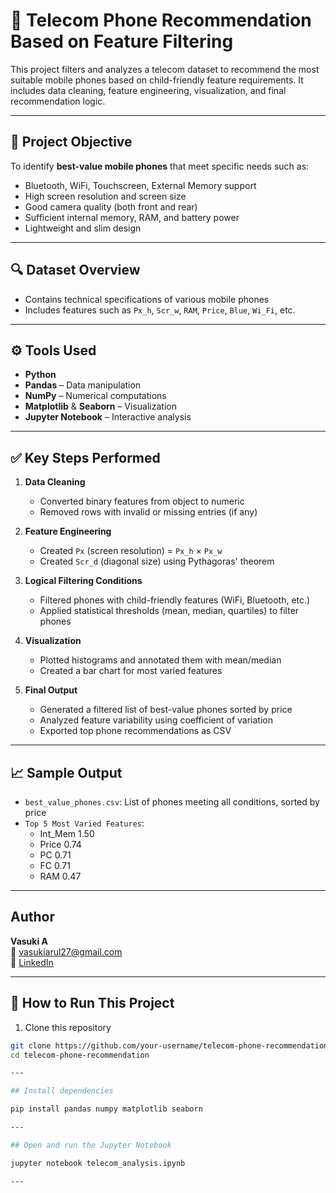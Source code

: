 
# 📱 Telecom Phone Recommendation Based on Feature Filtering

This project filters and analyzes a telecom dataset to recommend the most suitable mobile phones based on child-friendly feature requirements. It includes data cleaning, feature engineering, visualization, and final recommendation logic.

---

## 📌 Project Objective

To identify **best-value mobile phones** that meet specific needs such as:
- Bluetooth, WiFi, Touchscreen, External Memory support
- High screen resolution and screen size
- Good camera quality (both front and rear)
- Sufficient internal memory, RAM, and battery power
- Lightweight and slim design

---

## 🔍 Dataset Overview

- Contains technical specifications of various mobile phones
- Includes features such as `Px_h`, `Scr_w`, `RAM`, `Price`, `Blue`, `Wi_Fi`, etc.

---

## ⚙️ Tools Used

- **Python**
- **Pandas** – Data manipulation
- **NumPy** – Numerical computations
- **Matplotlib** & **Seaborn** – Visualization
- **Jupyter Notebook** – Interactive analysis

---

## ✅ Key Steps Performed

1. **Data Cleaning**
   - Converted binary features from object to numeric
   - Removed rows with invalid or missing entries (if any)

2. **Feature Engineering**
   - Created `Px` (screen resolution) = `Px_h` × `Px_w`
   - Created `Scr_d` (diagonal size) using Pythagoras' theorem

3. **Logical Filtering Conditions**
   - Filtered phones with child-friendly features (WiFi, Bluetooth, etc.)
   - Applied statistical thresholds (mean, median, quartiles) to filter phones

4. **Visualization**
   - Plotted histograms and annotated them with mean/median
   - Created a bar chart for most varied features

5. **Final Output**
   - Generated a filtered list of best-value phones sorted by price
   - Analyzed feature variability using coefficient of variation
   - Exported top phone recommendations as CSV

---

## 📈 Sample Output

- `best_value_phones.csv`: List of phones meeting all conditions, sorted by price
- `Top 5 Most Varied Features`:
   * Int_Mem 1.50
   * Price 0.74
   * PC 0.71
   * FC 0.71
   * RAM 0.47

 
---
## Author

**Vasuki A**  
📧 vasukiarul27@gmail.com  
🔗 [LinkedIn](https://www.linkedin.com/posts/vasuki27_datascience-python-telecom-activity-7341502953402306560-7DTO?utm_source=share&utm_medium=member_desktop&rcm=ACoAAFWofHABP5vZ1q4SVksdeQ_qxpl9ilnOKXM)


---

## 🚀 How to Run This Project

1. Clone this repository  
 ```bash
 git clone https://github.com/your-username/telecom-phone-recommendation.git
 cd telecom-phone-recommendation

---

## Install dependencies

pip install pandas numpy matplotlib seaborn

---

## Open and run the Jupyter Notebook

jupyter notebook telecom_analysis.ipynb

---



